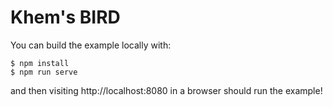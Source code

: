 # Khem's BIRD 

You can build the example locally with:

```
$ npm install 
$ npm run serve
```

and then visiting http://localhost:8080 in a browser should run the example!
